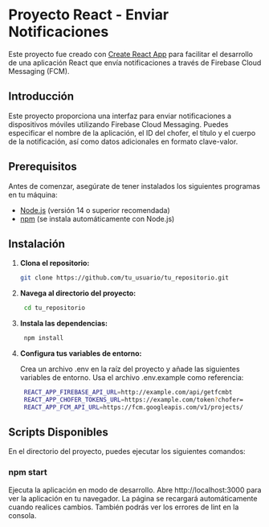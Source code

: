 # Proyecto React - Enviar Notificaciones

Este proyecto fue creado con [Create React App](https://github.com/facebook/create-react-app) para facilitar el desarrollo de una aplicación React que envía notificaciones a través de Firebase Cloud Messaging (FCM).

## Introducción

Este proyecto proporciona una interfaz para enviar notificaciones a dispositivos móviles utilizando Firebase Cloud Messaging. Puedes especificar el nombre de la aplicación, el ID del chofer, el título y el cuerpo de la notificación, así como datos adicionales en formato clave-valor.

## Prerequisitos

Antes de comenzar, asegúrate de tener instalados los siguientes programas en tu máquina:

- [Node.js](https://nodejs.org/) (versión 14 o superior recomendada)
- [npm](https://www.npmjs.com/) (se instala automáticamente con Node.js)

## Instalación

1. **Clona el repositorio:**

   ```bash
   git clone https://github.com/tu_usuario/tu_repositorio.git

   ```

2. **Navega al directorio del proyecto:**

   ```bash
    cd tu_repositorio

   ```

3. **Instala las dependencias:**

   ```bash
    npm install

   ```

4. **Configura tus variables de entorno:**

   Crea un archivo .env en la raíz del proyecto y añade las siguientes variables de entorno. Usa el archivo .env.example como referencia:

   ```bash
    REACT_APP_FIREBASE_API_URL=http://example.com/api/getfcmbt
    REACT_APP_CHOFER_TOKENS_URL=https://example.com/token?chofer=
    REACT_APP_FCM_API_URL=https://fcm.googleapis.com/v1/projects/


   ```

## Scripts Disponibles

En el directorio del proyecto, puedes ejecutar los siguientes comandos:

### npm start

Ejecuta la aplicación en modo de desarrollo.
Abre http://localhost:3000 para ver la aplicación en tu navegador.
La página se recargará automáticamente cuando realices cambios. También podrás ver los errores de lint en la consola.
